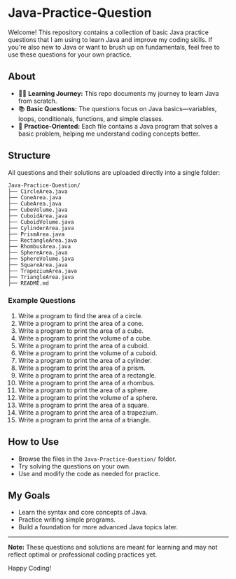 # Java-Practice-Question

Welcome! This repository contains a collection of basic Java practice questions that I am using to learn Java and improve my coding skills. If you're also new to Java or want to brush up on fundamentals, feel free to use these questions for your own practice.

## About

- 🧑‍💻 **Learning Journey:** This repo documents my journey to learn Java from scratch.
- 📚 **Basic Questions:** The questions focus on Java basics—variables, loops, conditionals, functions, and simple classes.
- 📝 **Practice-Oriented:** Each file contains a Java program that solves a basic problem, helping me understand coding concepts better.

## Structure

All questions and their solutions are uploaded directly into a single folder:
```
Java-Practice-Question/
├── CircleArea.java
├── ConeArea.java
├── CubeArea.java
├── CubeVolume.java
├── CuboidArea.java
├── CuboidVolume.java
├── CylinderArea.java
├── PrismArea.java
├── RectangleArea.java
├── RhombusArea.java
├── SphereArea.java
├── SphereVolume.java
├── SquareArea.java
├── TrapeziumArea.java
├── TriangleArea.java
├── README.md
```

### Example Questions

1. Write a program to find the area of a circle.
2. Write a program to print the area of a cone.
3. Write a program to print the area of a cube.
4. Write a program to print the volume of a cube.
5. Write a program to print the area of a cuboid.
6. Write a program to print the volume of a cuboid.
7. Write a program to print the area of a cylinder.
8. Write a program to print the area of a prism.
9. Write a program to print the area of a rectangle.
10. Write a program to print the area of a rhombus.
11. Write a program to print the area of a sphere.
12. Write a program to print the volume of a sphere.
13. Write a program to print the area of a square.
14. Write a program to print the area of a trapezium.
15. Write a program to print the area of a triangle.

## How to Use

- Browse the files in the `Java-Practice-Question/` folder.
- Try solving the questions on your own.
- Use and modify the code as needed for practice.

## My Goals

- Learn the syntax and core concepts of Java.
- Practice writing simple programs.
- Build a foundation for more advanced Java topics later.

---

**Note:** These questions and solutions are meant for learning and may not reflect optimal or professional coding practices yet.

Happy Coding!
